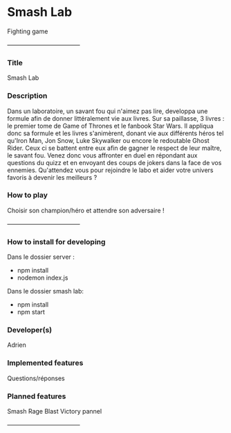 # Smash Lab
Fighting game

————————————

### Title
Smash Lab

### Description
Dans un laboratoire, un savant fou qui n'aimez pas lire, developpa une formule afin de donner littéralement vie aux livres. Sur sa paillasse, 3 livres : le premier tome de Game of Thrones et le fanbook Star Wars. Il appliqua donc sa formule et les livres s'animèrent, donant vie aux différents héros tel qu'Iron Man, Jon Snow, Luke Skywalker ou encore le redoutable Ghost Rider. Ceux ci se battent entre eux afin de gagner le respect de leur maître, le savant fou. Venez donc vous affronter en duel en répondant aux questions du quizz et en envoyant des coups de jokers dans la face de vos ennemies. Qu'attendez vous pour rejoindre le labo et aider votre univers favoris à devenir les meilleurs ? 

### How to play
Choisir son champion/héro et attendre son adversaire !

————————————

### How to install for developing
Dans le dossier server :
- npm install
- nodemon index.js

Dans le dossier smash lab:
- npm install 
- npm start

### Developer(s)
Adrien

### Implemented features
Questions/réponses

### Planned features
Smash
Rage Blast
Victory pannel


————————————
